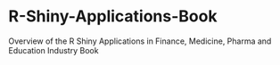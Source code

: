 # R-Shiny-Applications-Book
Overview of the R Shiny Applications in Finance, Medicine, Pharma and Education Industry Book 
